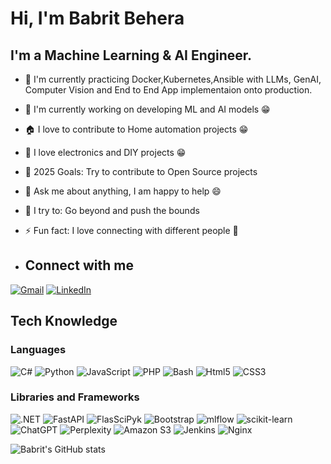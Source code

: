 # Hi, I'm Babrit Behera
 
## I'm a Machine Learning & AI Engineer.
* 🌱 I'm currently practicing Docker,Kubernetes,Ansible with LLMs, GenAI, Computer Vision and End to End App implementaion onto production.
* 🐳 I'm currently working on developing ML and AI models 😁
* 🏠 I love to contribute to Home automation projects 😁
* 🤖 I love electronics and DIY projects 😁
* 🥅 2025 Goals: Try to contribute to Open Source projects
* 💬 Ask me about anything, I am happy to help 😄
* 🧗 I try to: Go beyond and push the bounds
* ⚡ Fun fact: I love connecting with different people 🙌

* ## Connect with me
[![Gmail](https://img.shields.io/badge/-Gmail-D14836?style=flat&logo=gmail&logoColor=white)](mailto:iambabrit@gmail.com)
[![LinkedIn](https://img.shields.io/badge/-LinkedIn-0077B5?style=flat&logo=linkedin&logoColor=white)](https://www.linkedin.com/in/babrit-behera-a63257282/)

## Tech Knowledge
 
### Languages
![C#](https://img.shields.io/badge/-C%23-333333?style=flat&logo=CSharp&logoColor=7e10cc)
![Python](https://img.shields.io/badge/-Python-333333?style=flat&logo=python)
![JavaScript](https://img.shields.io/badge/-JavaScript-333333?style=flat&logo=javascript)
![PHP](https://img.shields.io/badge/-PHP-333333?style=flat&logo=php)
![Bash](https://img.shields.io/badge/-Bash-333333?style=flat&logo=gnu-bash)
![Html5](https://img.shields.io/badge/-Html5-333333?style=flat&logo=html5)
![CSS3](https://img.shields.io/badge/-CSS3-333333?style=flat&logo=css3)
 
### Libraries and Frameworks
![.NET](https://img.shields.io/badge/-.NET-333333?style=flat&logo=dotnet)
![FastAPI](https://img.shields.io/badge/-FastAPI-333333?style=flat&logo=fastapi)
![Flas![SciPy](https://img.shields.io/badge/SciPy-%230C55A5.svg?style=for-the-badge&logo=scipy&logoColor=%white)k](https://img.shields.io/badge/-Flask-333333?style=flat&logo=flask)
![Bootstrap](https://img.shields.io/badge/-Bootstrap-333333?style=flat&logo=bootstrap)
![mlflow](https://img.shields.io/badge/mlflow-%23d9ead3.svg?style=for-the-badge&logo=numpy&logoColor=blue)
![scikit-learn](https://img.shields.io/badge/scikit--learn-%23F7931E.svg?style=for-the-badge&logo=scikit-learn&logoColor=white)
![ChatGPT](https://img.shields.io/badge/chatGPT-74aa9c?style=for-the-badge&logo=openai&logoColor=white)
![Perplexity](https://img.shields.io/badge/perplexity-000000?style=for-the-badge&logo=perplexity&logoColor=088F8F)
![Amazon S3](https://img.shields.io/badge/Amazon%20S3-FF9900?style=for-the-badge&logo=amazons3&logoColor=white)
![Jenkins](https://img.shields.io/badge/jenkins-%232C5263.svg?style=for-the-badge&logo=jenkins&logoColor=white)
![Nginx](https://img.shields.io/badge/nginx-%23009639.svg?style=for-the-badge&logo=nginx&logoColor=white)



![Babrit's GitHub stats](https://github-readme-stats.vercel.app/api?username=BabritB&show_icons=true&theme=radical)
